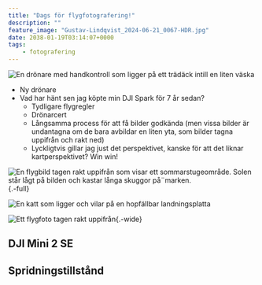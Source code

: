 ```yaml
---
title: "Dags för flygfotografering!"
description: ""
feature_image: "Gustav-Lindqvist_2024-06-21_0067-HDR.jpg"
date: 2038-01-19T03:14:07+0000
tags:
    - fotografering
---
```


![En drönare med handkontroll som ligger på ett trädäck intill en liten väska](20240619_202232.jpg)

 - Ny drönare
 - Vad har hänt sen jag köpte min DJI Spark för 7 år sedan?
   - Tydligare flygregler
   - Drönarcert
   - Långsamma process för att få bilder godkända (men vissa bilder är undantagna om de bara avbildar en liten yta, som bilder tagna uppifrån och rakt ned)
   - Lyckligtvis gillar jag just det perspektivet, kanske för att det liknar kartperspektivet? Win win!

![En flygbild tagen rakt uppifrån som visar ett sommarstugeområde. Solen står lågt på bilden och kastar långa skuggor på¨marken.](){.-full}

![En katt som ligger och vilar på en hopfällbar landningsplatta](20240621_163906.jpg)

![Ett flygfoto tagen rakt uppifrån ](Gustav-Lindqvist_2024-06-21_0054.jpg){.-wide}
## DJI Mini 2 SE

## Spridningstillstånd